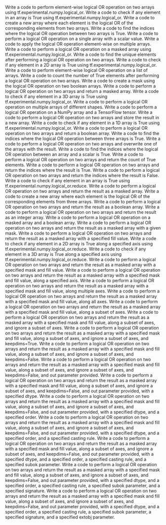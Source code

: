 Write a code to perform element-wise logical OR operation on two arrays using tf.experimental.numpy.logical_or.
Write a code to check if any element in an array is True using tf.experimental.numpy.logical_or.
Write a code to create a new array where each element is the logical OR of the corresponding elements from two arrays.
Write a code to find the indices where the logical OR operation between two arrays is True.
Write a code to perform a logical OR operation on a single array with a scalar value.
Write a code to apply the logical OR operation element-wise on multiple arrays.
Write a code to perform a logical OR operation on a masked array using tf.experimental.numpy.logical_or.
Write a code to find the unique elements after performing a logical OR operation on two arrays.
Write a code to check if any element in a 2D array is True using tf.experimental.numpy.logical_or.
Write a code to perform element-wise logical OR operation on a list of arrays.
Write a code to count the number of True elements after performing a logical OR operation on two arrays.
Write a code to create a mask using the logical OR operation on two boolean arrays.
Write a code to perform a logical OR operation on two arrays and return a masked array.
Write a code to check if any element in a 3D array is True using tf.experimental.numpy.logical_or.
Write a code to perform a logical OR operation on multiple arrays of different shapes.
Write a code to perform a logical OR operation on a NumPy array and a TensorFlow tensor.
Write a code to perform a logical OR operation on two arrays and store the result in a new array.
Write a code to check if any element in a 1D array is True using tf.experimental.numpy.logical_or.
Write a code to perform a logical OR operation on two arrays and return a boolean array.
Write a code to find the indices where the logical OR operation between three arrays is True.
Write a code to perform a logical OR operation on two arrays and overwrite one of the arrays with the result.
Write a code to find the indices where the logical OR operation between an array and a scalar is True.
Write a code to perform a logical OR operation on two arrays and return the count of True elements.
Write a code to perform a logical OR operation on two arrays and return the indices where the result is True.
Write a code to perform a logical OR operation on two arrays and return the indices where the result is False.
Write a code to check if any element in an array is True using tf.experimental.numpy.logical_or.reduce.
Write a code to perform a logical OR operation on two arrays and return the result as a masked array.
Write a code to create a new array where each element is the logical OR of the corresponding elements from three arrays.
Write a code to perform a logical OR operation on two arrays and return the result as a boolean array.
Write a code to perform a logical OR operation on two arrays and return the result as an integer array.
Write a code to perform a logical OR operation on a masked array and a boolean array.
Write a code to perform a logical OR operation on two arrays and return the result as a masked array with a given mask.
Write a code to perform a logical OR operation on two arrays and return the result as a masked array with a specified fill value.
Write a code to check if any element in a 2D array is True along a specified axis using tf.experimental.numpy.logical_or.reduce.
Write a code to check if any element in a 3D array is True along a specified axis using tf.experimental.numpy.logical_or.reduce.
Write a code to perform a logical OR operation on two arrays and return the result as a masked array with a specified mask and fill value.
Write a code to perform a logical OR operation on two arrays and return the result as a masked array with a specified mask and fill value, along a specified axis.
Write a code to perform a logical OR operation on two arrays and return the result as a masked array with a specified mask and fill value, along multiple axes.
Write a code to perform a logical OR operation on two arrays and return the result as a masked array with a specified mask and fill value, along all axes.
Write a code to perform a logical OR operation on two arrays and return the result as a masked array with a specified mask and fill value, along a subset of axes.
Write a code to perform a logical OR operation on two arrays and return the result as a masked array with a specified mask and fill value, along a subset of axes, and ignore a subset of axes.
Write a code to perform a logical OR operation on two arrays and return the result as a masked array with a specified mask and fill value, along a subset of axes, and ignore a subset of axes, and keepdims=True.
Write a code to perform a logical OR operation on two arrays and return the result as a masked array with a specified mask and fill value, along a subset of axes, and ignore a subset of axes, and keepdims=False.
Write a code to perform a logical OR operation on two arrays and return the result as a masked array with a specified mask and fill value, along a subset of axes, and ignore a subset of axes, and keepdims=False, and out parameter provided.
Write a code to perform a logical OR operation on two arrays and return the result as a masked array with a specified mask and fill value, along a subset of axes, and ignore a subset of axes, and keepdims=False, and out parameter provided, with a specified dtype.
Write a code to perform a logical OR operation on two arrays and return the result as a masked array with a specified mask and fill value, along a subset of axes, and ignore a subset of axes, and keepdims=False, and out parameter provided, with a specified dtype, and a specified order.
Write a code to perform a logical OR operation on two arrays and return the result as a masked array with a specified mask and fill value, along a subset of axes, and ignore a subset of axes, and keepdims=False, and out parameter provided, with a specified dtype, and a specified order, and a specified casting rule.
Write a code to perform a logical OR operation on two arrays and return the result as a masked array with a specified mask and fill value, along a subset of axes, and ignore a subset of axes, and keepdims=False, and out parameter provided, with a specified dtype, and a specified order, a specified casting rule, and a specified subok parameter.
Write a code to perform a logical OR operation on two arrays and return the result as a masked array with a specified mask and fill value, along a subset of axes, and ignore a subset of axes, and keepdims=False, and out parameter provided, with a specified dtype, and a specified order, a specified casting rule, a specified subok parameter, and a specified signature.
Write a code to perform a logical OR operation on two arrays and return the result as a masked array with a specified mask and fill value, along a subset of axes, and ignore a subset of axes, and keepdims=False, and out parameter provided, with a specified dtype, and a specified order, a specified casting rule, a specified subok parameter, a specified signature, and a specified extobj parameter.